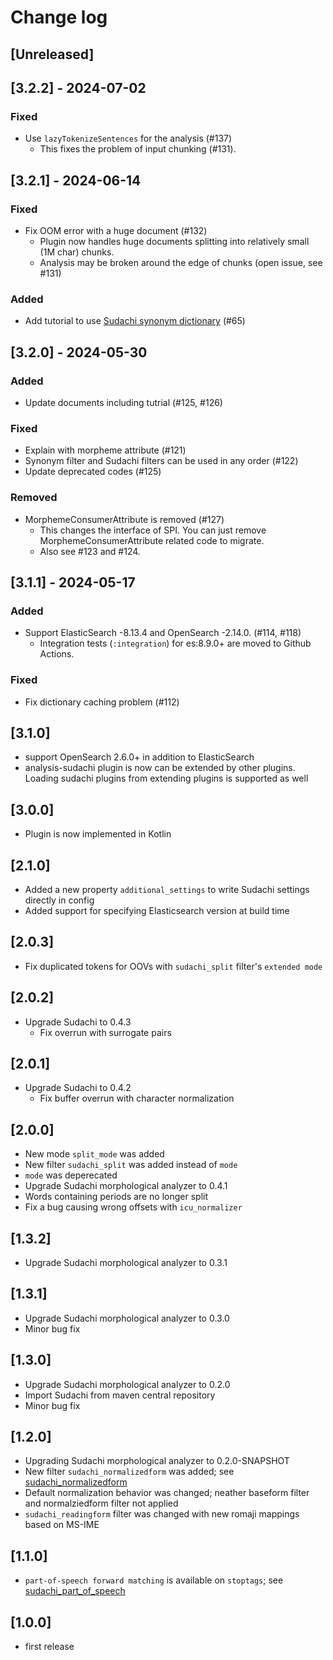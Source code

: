 # Change log

## [Unreleased]

## [3.2.2] - 2024-07-02

### Fixed

- Use `lazyTokenizeSentences` for the analysis (#137)
  - This fixes the problem of input chunking (#131).

## [3.2.1] - 2024-06-14

### Fixed

- Fix OOM error with a huge document (#132)
  - Plugin now handles huge documents splitting into relatively small (1M char) chunks.
  - Analysis may be broken around the edge of chunks (open issue, see #131)

### Added

- Add tutorial to use [Sudachi synonym dictionary](https://github.com/WorksApplications/SudachiDict/blob/develop/docs/synonyms.md) (#65)

## [3.2.0] - 2024-05-30

### Added

- Update documents including tutrial (#125, #126)

### Fixed

- Explain with morpheme attribute (#121)
- Synonym filter and Sudachi filters can be used in any order (#122)
- Update deprecated codes (#125)

### Removed

- MorphemeConsumerAttribute is removed (#127)
  - This changes the interface of SPI. You can just remove MorphemeConsumerAttribute related code to migrate.
  - Also see #123 and #124.

## [3.1.1] - 2024-05-17

### Added

- Support ElasticSearch -8.13.4 and OpenSearch -2.14.0. (#114, #118)
  - Integration tests (`:integration`) for es:8.9.0+ are moved to Github Actions.

### Fixed

- Fix dictionary caching problem (#112)

## [3.1.0]

- support OpenSearch 2.6.0+ in addition to ElasticSearch
- analysis-sudachi plugin is now can be extended by other plugins. Loading sudachi plugins from extending plugins is supported as well

## [3.0.0]

- Plugin is now implemented in Kotlin

## [2.1.0]

- Added a new property `additional_settings` to write Sudachi settings directly in config
- Added support for specifying Elasticsearch version at build time

## [2.0.3]

- Fix duplicated tokens for OOVs with `sudachi_split` filter's `extended mode`

## [2.0.2]

- Upgrade Sudachi to 0.4.3
  - Fix overrun with surrogate pairs

## [2.0.1]

- Upgrade Sudachi to 0.4.2
  - Fix buffer overrun with character normalization

## [2.0.0]

- New mode `split_mode` was added
- New filter `sudachi_split` was added instead of `mode`
- `mode` was deperecated
- Upgrade Sudachi morphological analyzer to 0.4.1
- Words containing periods are no longer split
- Fix a bug causing wrong offsets with `icu_normalizer`

## [1.3.2]

- Upgrade Sudachi morphological analyzer to 0.3.1

## [1.3.1]

- Upgrade Sudachi morphological analyzer to 0.3.0
- Minor bug fix

## [1.3.0]

- Upgrade Sudachi morphological analyzer to 0.2.0
- Import Sudachi from maven central repository
- Minor bug fix

## [1.2.0]

- Upgrading Sudachi morphological analyzer to 0.2.0-SNAPSHOT
- New filter `sudachi_normalizedform` was added; see [sudachi_normalizedform](#sudachi_normalizedform)
- Default normalization behavior was changed; neather baseform filter and normalziedform filter not applied
- `sudachi_readingform` filter was changed with new romaji mappings based on MS-IME

## [1.1.0]

- `part-of-speech forward matching` is available on `stoptags`; see [sudachi_part_of_speech](#sudachi_part_of_speech)

## [1.0.0]

- first release
